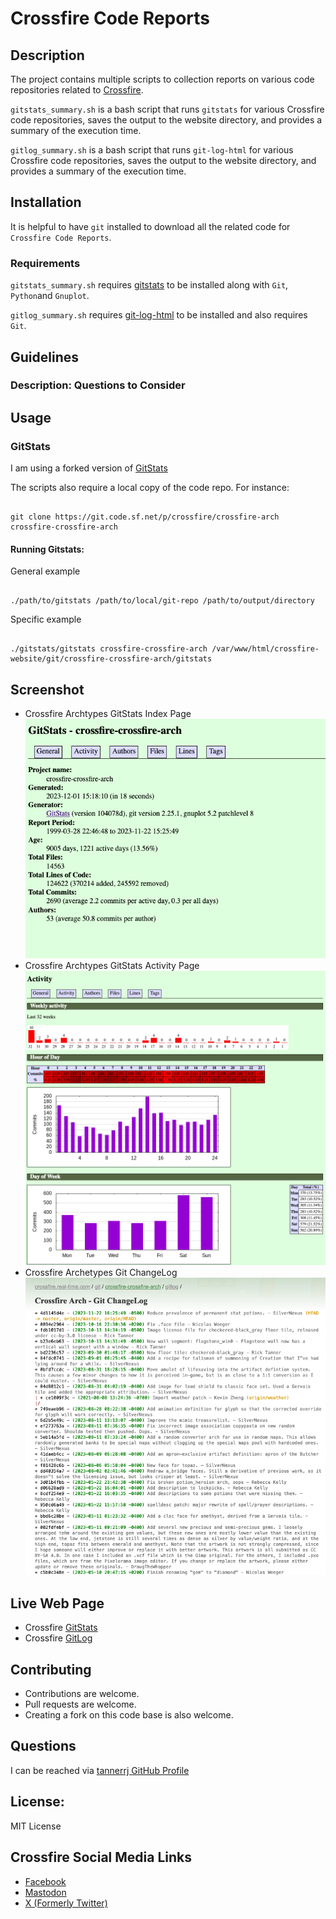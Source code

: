 # Crossfire Code Reports

## Description

The project contains multiple scripts to collection reports on various code repositories related to [Crossfire](https://sourceforge.net/projects/crossfire/).

`gitstats_summary.sh` is a bash script that runs `gitstats` for various Crossfire code repositories, saves the output to the website directory, and provides a summary of the execution time.

`gitlog_summary.sh` is a bash script that runs `git-log-html` for various Crossfire code repositories, saves the output to the website directory, and provides a summary of the execution time.

## Installation

It is helpful to have `git` installed to download all the related code for `Crossfire Code Reports`.

### Requirements

`gitstats_summary.sh` requires [gitstats](https://github.com/ari3s/gitstats) to be installed along with `Git`, `Python`and `Gnuplot`.

`gitlog_summary.sh` requires [git-log-html](https://github.com/dhamidi/git-log-html) to be installed and also requires `Git`.

## Guidelines

### Description: Questions to Consider


## Usage

### GitStats

I am using a forked version of [GitStats](https://github.com/tannerrj/gitstats)

The scripts also require a local copy of the code repo. For instance:

``` shell

git clone https://git.code.sf.net/p/crossfire/crossfire-arch crossfire-crossfire-arch

```

#### Running Gitstats:

General example

``` shell

./path/to/gitstats /path/to/local/git-repo /path/to/output/directory

```

Specific example

``` shell

./gitstats/gitstats crossfire-crossfire-arch /var/www/html/crossfire-website/git/crossfire-crossfire-arch/gitstats

```

## Screenshot

* Crossfire Archtypes GitStats Index Page
![Crossfire Archtypes GitStats Index Page](images/GitStats-crossfire-crossfire-arch.png)
* Crossfire Archtypes GitStats Activity Page
![Crossfire Archtypes GitStats Activity Page](images/GitStats-crossfire-crossfire-arch_activity.png)
* Crossfire Archetypes Git ChangeLog
![Crossfire Archetypes Git ChangeLog](images/Crossfire-Arch-Git_ChangeLog.png)

## Live Web Page

 * Crossfire [GitStats](https://crossfire.real-time.com/git/gitstats/index.html)
 * Crossfire [GitLog](https://crossfire.real-time.com/git/gitlog/index.html)

## Contributing

 * Contributions are welcome.
 * Pull requests are welcome.
 * Creating a fork on this code base is also welcome.

## Questions

I can be reached via [tannerrj GitHub Profile](https://github.com/tannerrj)

## License:

MIT License

## Crossfire Social Media Links

 * [Facebook](https://www.facebook.com/crossfireproject/)
 * [Mastodon](https://mastodon.social/@crossfiremrpg)
 * [X (Formerly Twitter)](https://twitter.com/crossfiremrpg/)